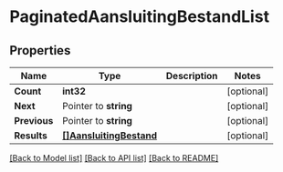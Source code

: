 # PaginatedAansluitingBestandList

## Properties

Name | Type | Description | Notes
------------ | ------------- | ------------- | -------------
**Count** | **int32** |  | [optional] 
**Next** | Pointer to **string** |  | [optional] 
**Previous** | Pointer to **string** |  | [optional] 
**Results** | [**[]AansluitingBestand**](AansluitingBestand.md) |  | [optional] 

[[Back to Model list]](../README.md#documentation-for-models) [[Back to API list]](../README.md#documentation-for-api-endpoints) [[Back to README]](../README.md)


